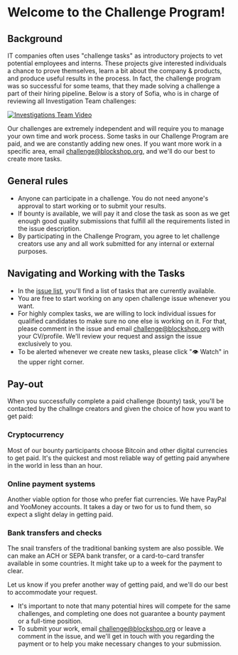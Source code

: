 # Welcome to the Challenge Program!

## Background

IT companies often uses "challenge tasks" as introductory projects to vet potential employees and interns. These projects give interested individuals a chance to prove themselves, learn a bit about the company & products, and produce useful results in the process. In fact, the challenge program was so successful for some teams, that they made solving a challenge a part of their hiring pipeline. Below is a story of Sofia, who is in charge of reviewing all Investigation Team challenges:

[![Investigations Team Video](https://img.youtube.com/vi/fdS-w3k3sGg/0.jpg)](https://www.youtube.com/watch?v=fdS-w3k3sGg)

Our challenges are extremely independent and will require you to manage your own time and work process. Some tasks in our Challenge Program are paid, and we are constantly adding new ones. If you want more work in a specific area, email challenge@blockshop.org, and we'll do our best to create more tasks.

## General rules
* Anyone can participate in a challenge. You do not need anyone's approval to start working or to submit your results.
* If bounty is available, we will pay it and close the task as soon as we get enough good quality submissions that fulfill all the requirements listed in the issue description.
* By participating in the Challenge Program, you agree to let challenge creators use any and all work submitted for any internal or external purposes.

## Navigating and Working with the Tasks

* In the [issue list](https://github.com/1712n/challenge/issues), you'll find a list of tasks that are currently available.
* You are free to start working on any open challenge issue whenever you want.
* For highly complex tasks, we are willing to lock individual issues for qualified candidates to make sure no one else is working on it. For that, please comment in the issue and email challenge@blockshop.org with your CV/profile. We'll review your request and assign the issue exclusively to you.
* To be alerted whenever we create new tasks, please click "👁 Watch" in the upper right corner.

## Pay-out

When you successfully complete a paid challenge (bounty) task, you'll be contacted by the challnge creators and given the choice of how you want to get paid:

### Cryptocurrency

Most of our bounty participants choose Bitcoin and other digital currencies to get paid. It's the quickest and most reliable way of getting paid anywhere in the world in less than an hour.

### Online payment systems

Another viable option for those who prefer fiat currencies. We have PayPal and YooMoney accounts. It takes a day or two for us to fund them, so expect a slight delay in getting paid.

### Bank transfers and checks

The snail transfers of the traditional banking system are also possible. We can make an ACH or SEPA bank transfer, or a card-to-card transfer available in some countries. It might take up to a week for the payment to clear.

Let us know if you prefer another way of getting paid, and we'll do our best to accommodate your request.

* It's important to note that many potential hires will compete for the same challenges, and completing one does not guarantee a bounty payment or a full-time position.
* To submit your work, email challenge@blockshop.org or leave a comment in the issue, and we'll get in touch with you regarding the payment or to help you make necessary changes to your submission.
